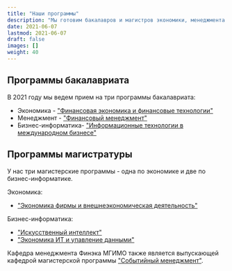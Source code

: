 ```yaml
---
title: "Наши программы"
description: "Мы готовим бакалавров и магистров экономики, менеджмента и бизнес-информатики."
date: 2021-06-07
lastmod: 2021-06-07
draft: false
images: []
weight: 40
---
```


## Программы бакалавриата

В 2021 году мы ведем прием на три программы бакалавриата:

<!-- здесь ссылки на приемную комиссию, мы их поменяем на ссылки на разделы -->

- Экономика - ["Финансовая экономика и финансовые технологии"](http://pk.odin.mgimo.ru/bakalavriat/efi/index.html)
- Менеджмент - ["Финансовый менеджмент"](http://pk.odin.mgimo.ru/bakalavriat/fim.html)
- Бизнес-информатика- ["Информационные технологии в международном бизнесе"](http://pk.odin.mgimo.ru/bakalavriat/itmb.html)

## Программы магистратуры

У нас три магистерские программы - одна по экономике и две по бизнес-информатике.

Экономика:

- ["Экономика фирмы и внешнеэкономическая деятельность"][ved]

Бизнес-информатика:

- ["Искусственный интеллект"][ai]
- ["Экономика ИТ и упавление данными"][it]

Кафедра менеджмента Финэка МГИМО также
является выпускающей кафедрой магистерской программы
["Событийный менеджмент"][event].

<!-- здесь ссылки на приемную комиссию, мы их поменяем на ссылки на разделы -->

[ai]: https://ai.mgimo.ru
[ved]: http://pk.odin.mgimo.ru/master/efi.html
[it]: http://pk.odin.mgimo.ru/master/eitud.html
[event]: https://event.mgimo.ru/
